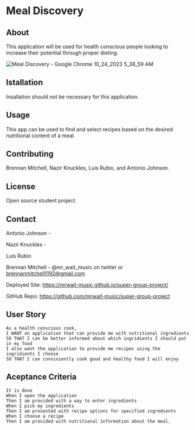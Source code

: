 # Meal Discovery
## About
This application will be used for health conscious people looking to increase their potential through proper dieting.

![Meal Discovery - Google Chrome 10_24_2023 5_38_59 AM](https://github.com/mrwait-music/super-group-project/assets/80671350/949cc1d5-f298-4aba-bf08-0db33445e65f)

## Istallation
Insallation should not be necessary for this application.

## Usage
This app can be used to find and select recipes based on the desired nutritional content of a meal.


## Contributing
Brennan Mitchell, Nazir Knuckles, Luis Rubio, and Antonio Johnson.

## License
Open source student project.

## Contact

Antonio Johnson - 

Nazir Knuckles - 

Luis Rubio

Brennan Mitchell - @mr_wait_music on twitter or brennanmitchell1192@gmail.com


Deployed Site: https://mrwait-music.github.io/super-group-project/

GitHub Repo: https://github.com/mrwait-music/super-group-project




## User Story
```
As a health conscious cook, 
I WANT an application that can provide me with nutritional ingredients 
SO THAT I can be better informed about which ingridients I should put in my food
I also want the application to provide me recipes using the ingridients I choose
SO THAT I can conviniently cook good and healthy food I will enjoy
```

## Aceptance Criteria 
```
It is done
When I open the application
Then I am provided with a way to enter ingredients
When I pick my ingredients
Then I am presented with recipe options for specified ingredients
When I choose a recipe
Then I am provided with nutritional information about the meal.
```
